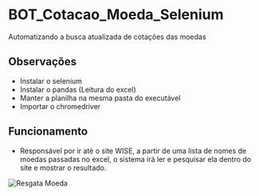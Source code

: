 # BOT_Cotacao_Moeda_Selenium
Automatizando a busca atualizada de cotações das moedas

## Observações 
* Instalar o selenium 
* Instalar o pandas (Leitura do excel)
* Manter a planilha na mesma pasta do executável
* Importar o chromedriver

## Funcionamento
* Responsável por ir até o site WISE, a partir de uma lista de nomes de moedas passadas no excel, o sistema irá ler e pesquisar ela dentro do site e mostrar o resultado.

![Resgata Moeda](https://github.com/user-attachments/assets/71f8e5c1-7d25-4fa9-8428-4233d077361f)
